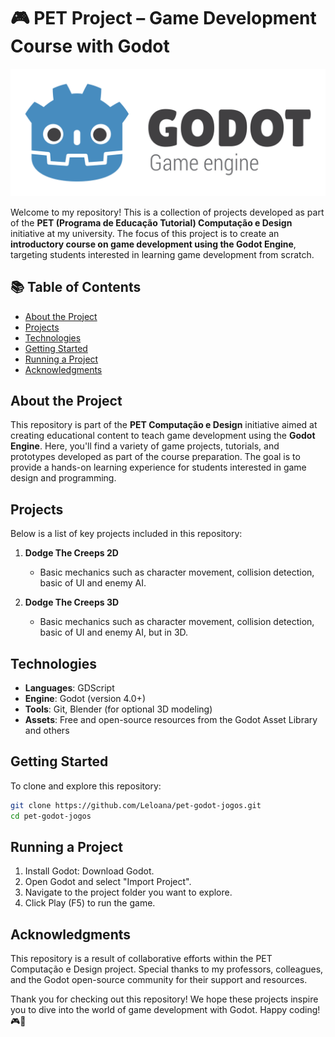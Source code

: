 # 🎮 PET Project – Game Development Course with Godot
![Godot Logo](images/godot-logo.svg)

Welcome to my repository! This is a collection of projects developed as part of the **PET (Programa de Educação Tutorial) Computação e Design** initiative at my university. The focus of this project is to create an **introductory course on game development using the Godot Engine**, targeting students interested in learning game development from scratch.

## 📚 Table of Contents

- [About the Project](#about-the-project)
- [Projects](#projects)
- [Technologies](#technologies)
- [Getting Started](#getting-started)
- [Running a Project](#Running-a-Project)
- [Acknowledgments](#acknowledgments)
  
## About the Project

This repository is part of the **PET Computação e Design** initiative aimed at creating educational content to teach game development using the **Godot Engine**. Here, you'll find a variety of game projects, tutorials, and prototypes developed as part of the course preparation. The goal is to provide a hands-on learning experience for students interested in game design and programming.

## Projects

Below is a list of key projects included in this repository:

1. **Dodge The Creeps 2D**
   - Basic mechanics such as character movement, collision detection, basic of UI and enemy AI.

2. **Dodge The Creeps 3D**
   - Basic mechanics such as character movement, collision detection, basic of UI and enemy AI, but in 3D.


## Technologies

- **Languages**: GDScript
- **Engine**: Godot (version 4.0+)
- **Tools**: Git, Blender (for optional 3D modeling)
- **Assets**: Free and open-source resources from the Godot Asset Library and others

## Getting Started

To clone and explore this repository:

```bash
git clone https://github.com/Leloana/pet-godot-jogos.git
cd pet-godot-jogos
```

## Running a Project
1. Install Godot: Download Godot.
2. Open Godot and select "Import Project".
3. Navigate to the project folder you want to explore.
4. Click Play (F5) to run the game.

## Acknowledgments
This repository is a result of collaborative efforts within the PET Computação e Design project. Special thanks to my professors, colleagues, and the Godot open-source community for their support and resources.

Thank you for checking out this repository! We hope these projects inspire you to dive into the world of game development with Godot. Happy coding! 🎮🚀
